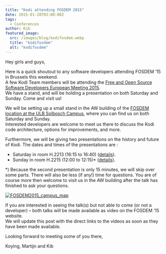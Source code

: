 ```yaml
---
title: "Kodi attending FOSDEM 2015"
date: 2015-01-28T03:00:00Z
tags:
  - Conferences
author: Kib
featured_image:
  src: /images/blog/kodifosdem.webp
  title: "kodifosdem"
  alt: "kodifosdem"
---
```


Hey girls and guys,

Here is a quick shoutout to any software developers attending FOSDEM ’15 in Brussels this weekend.  
 A few Kodi Team members will be attending the [Free and Open Source Software Developers European Meeting 2015](https://archive.fosdem.org/2015/ "FOSDEM 2015").  
 We have a stand, and will be holding a presentation on both Saturday and Sunday. Come and visit us!

We will be setting up a small stand in the AW building of the [FOSDEM location at the ULB Solbosch Campus](https://archive.fosdem.org/2015/practical/transportation/ "FOSDEM 2015 location"), where you can find us on both Saturday and Sunday.  
 Interested developers are welcome to meet us there to discuss the Kodi code architecture, options for improvements, and more.

Furthermore, we will be giving two presentations on the history and future of Kodi. The dates and times of the presentations are :

- Saturday in room H.2213 (16:15 to 16:40) ([details](https://archive.fosdem.org/2015/schedule/event/kodi/ "Saturday schedule")).
- Sunday in room H.2215 (12:00 to 12:15)\* ([details](https://archive.fosdem.org/2015/schedule/event/kodi_mediacenter/ "Sunday schedule")).

\*) Because the second presentation is only 15 minutes, we will skip over some parts. There will also be less (if any!) time for questions. You are of course more then welcome to visit us in the AW building after the talk has finished to ask your questions.

[![FOSDEM2015_campus_map](/images/blog/FOSDEM2015_campus_map-300x212.webp)](/images/blog/FOSDEM2015_campus_map.webp)

If you are interested in seeing the talk(s) but not able to come (or not a developer) – both talks will be made available as video on the FOSDEM ’15 website.  
 We will update this post with the direct links to the videos as soon as they have been made available.

Looking forward to meeting some of you there,

Koying, Martijn and Kib
